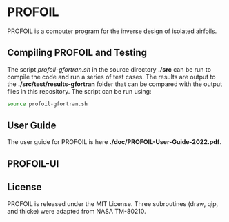# PROFOIL

PROFOIL is a computer program for the inverse design of isolated airfoils.  

## Compiling PROFOIL and Testing

The script _profoil-gfortran.sh_ in the source directory **./src** can
be run to compile the code 
and run a series of test cases.  The results are output to the
**./src/test/results-gfortran** folder that can be compared with the
output files in this repository.  The script can be run using:

```sh
source profoil-gfortran.sh
```

## User Guide

The user guide for PROFOIL is here **./doc/PROFOIL-User-Guide-2022.pdf**.

## PROFOIL-UI

## License

PROFOIL is released under the MIT License.  Three subroutines (draw, qip, and thicke) were adapted from NASA TM-80210.
